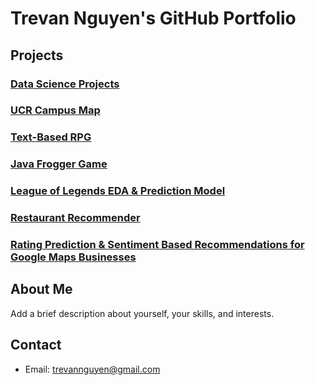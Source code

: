 # Trevan Nguyen's GitHub Portfolio

## Projects

### [Data Science Projects](https://github.com/SudoSure/DSProjects)


### [UCR Campus Map](https://github.com/SudoSure/UCRCampusMap)


### [Text-Based RPG](https://github.com/SudoSure/TextBasedRPG)


### [Java Frogger Game](https://github.com/SudoSure/Frogger)


### [League of Legends EDA & Prediction Model](https://github.com/SudoSure/LeagueOfLegends)


### [Restaurant Recommender](https://github.com/SudoSure/chinder)


### [Rating Prediction & Sentiment Based Recommendations for Google Maps Businesses]([https://github.com/SudoSure/chinder](https://github.com/hgnzheng/CSE158-Assignment_2))


## About Me

Add a brief description about yourself, your skills, and interests.

## Contact

- Email: trevannguyen@gmail.com


